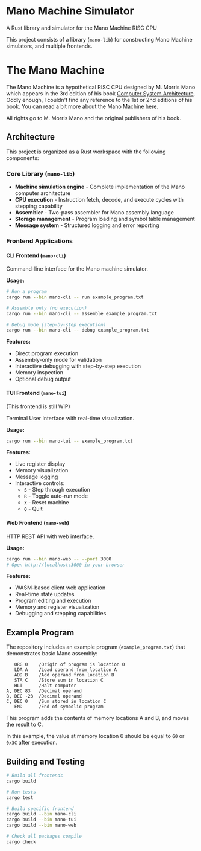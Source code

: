 # Mano Machine Simulator

A Rust library and simulator for the Mano Machine RISC CPU

This project consists of a library (`mano-lib`) for constructing Mano Machine simulators, and multiple frontends.

# The Mano Machine

The Mano Machine is a hypothetical RISC CPU designed by M. Morris Mano which appears in the 3rd edition of his book [Computer System Architecture](https://www.amazon.com/Computer-System-Architecture-Morris-Mano/dp/0131755633). Oddly enough, I couldn't find any reference to the 1st or 2nd editions of his book. You can read a bit more about the Mano Machine [here](https://wikipedia.org/wiki/Mano_machine).

All rights go to M. Morris Mano and the original publishers of his book.


## Architecture

This project is organized as a Rust workspace with the following components:

### Core Library (`mano-lib`)
- **Machine simulation engine** - Complete implementation of the Mano computer architecture
- **CPU execution** - Instruction fetch, decode, and execute cycles with stepping capability
- **Assembler** - Two-pass assembler for Mano assembly language
- **Storage management** - Program loading and symbol table management
- **Message system** - Structured logging and error reporting

### Frontend Applications

#### CLI Frontend (`mano-cli`)
Command-line interface for the Mano machine simulator.

**Usage:**
```bash
# Run a program
cargo run --bin mano-cli -- run example_program.txt

# Assemble only (no execution)
cargo run --bin mano-cli -- assemble example_program.txt

# Debug mode (step-by-step execution)
cargo run --bin mano-cli -- debug example_program.txt
```

**Features:**
- Direct program execution
- Assembly-only mode for validation
- Interactive debugging with step-by-step execution
- Memory inspection
- Optional debug output

#### TUI Frontend (`mano-tui`)
(This frontend is still WIP)

Terminal User Interface with real-time visualization.

**Usage:**
```bash
cargo run --bin mano-tui -- example_program.txt
```

**Features:**
- Live register display
- Memory visualization
- Message logging
- Interactive controls:
  - `S` - Step through execution
  - `R` - Toggle auto-run mode
  - `X` - Reset machine
  - `Q` - Quit

#### Web Frontend (`mano-web`)
HTTP REST API with web interface.

**Usage:**
```bash
cargo run --bin mano-web -- --port 3000
# Open http://localhost:3000 in your browser
```

**Features:**
- WASM-based client web application
- Real-time state updates
- Program editing and execution
- Memory and register visualization
- Debugging and stepping capabilities

## Example Program

The repository includes an example program (`example_program.txt`) that demonstrates basic Mano assembly:

```assembly
   ORG 0    /Origin of program is location 0
   LDA A    /Load operand from location A
   ADD B    /Add operand from location B
   STA C    /Store sum in location C
   HLT      /Halt computer
A, DEC 83   /Decimal operand
B, DEC -23  /Decimal operand
C, DEC 0    /Sum stored in location C
   END      /End of symbolic program
```
This program adds the contents of memory locations A and B, and moves the result to C.

In this example, the value at memory location 6 should be equal to `60` or `0x3C` after execution.  

## Building and Testing

```bash
# Build all frontends
cargo build

# Run tests
cargo test

# Build specific frontend
cargo build --bin mano-cli
cargo build --bin mano-tui
cargo build --bin mano-web

# Check all packages compile
cargo check
```
